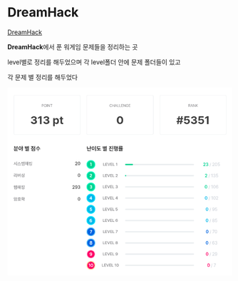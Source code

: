 # DreamHack

[DreamHack](https://dreamhack.io/)

**DreamHack**에서 푼 워게임 문제들을 정리하는 곳

level별로 정리를 해두었으며 각 level폴더 안에 문제 폴더들이 있고

각 문제 별 정리를 해두었다

![WarGame](img/image.png)